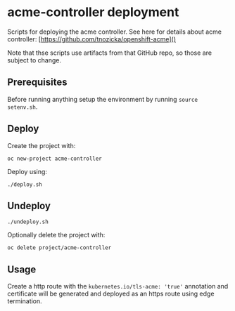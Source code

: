 # acme-controller deployment

Scripts for deploying the acme controller. 
See here for details about acme controller: [https://github.com/tnozicka/openshift-acme]()

Note that thse scripts use artifacts from that GitHub repo, so those are subject to change.

## Prerequisites

Before running anything setup the environment by running `source setenv.sh`.


## Deploy

Create the project with:

```
oc new-project acme-controller
```

Deploy using:
```
./deploy.sh
```

## Undeploy

```
./undeploy.sh
```

Optionally delete the project with:

```
oc delete project/acme-controller
```

## Usage

Create a http route with the `kubernetes.io/tls-acme: 'true'` annotation and certificate will be generated and deployed as
an https route using edge termination.

